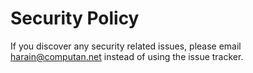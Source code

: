 # Security Policy

If you discover any security related issues, please email harain@computan.net instead of using the issue tracker.
